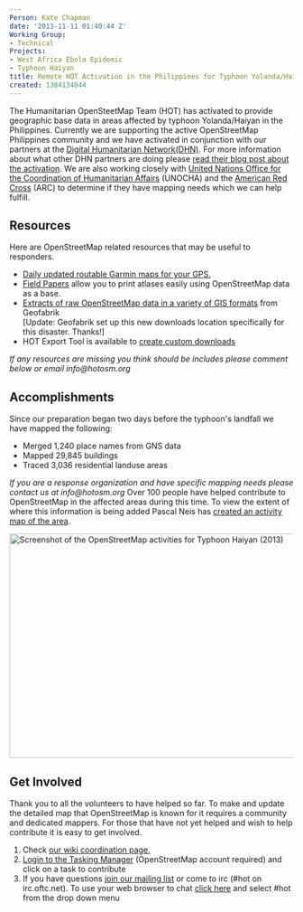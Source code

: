 ```yaml
---
Person: Kate Chapman
date: '2013-11-11 01:40:44 Z'
Working Group:
- Technical
Projects:
- West Africa Ebola Epidemic
- Typhoon Haiyan
title: Remote HOT Activation in the Philippines for Typhoon Yolanda/Haiyan
created: 1384134044
---
```

<p>The Humanitarian OpenSteetMap Team (HOT) has activated to provide geographic base data in areas affected by typhoon Yolanda/Haiyan in the Philippines. Currently we are supporting the active OpenStreetMap Philippines community and we have activated in conjunction with our partners at the <a href="http://digitalhumanitarians.com/">Digital Humanitarian Network(DHN)</a>. For more information about what other DHN partners are doing please <a href="http://digitalhumanitarians.com/profiles/blogs/yolanda">read their blog post about the activation</a>. We are also working closely with <a href="http://www.unocha.org/">United Nations Office for the Coordination of Humanitarian Affairs</a> (UNOCHA) and the <a href="http://www.redcross.org/what-we-do/international-services">American Red Cross</a> (ARC) to determine if they have mapping needs which we can help fulfill.</p><h2>Resources</h2><p>Here are OpenStreetMap related resources that may be useful to responders.</p><ul><li><a href="http://www.s1expeditions.com/p/openstreetmaps.html">Daily updated routable Garmin maps for your GPS.</a></li><li><a href="http://fieldpapers.org/">Field Papers</a> allow you to print atlases easily using OpenStreetMap data as a base.</li><li><a href="http://labs.geofabrik.de/haiyan/">Extracts of raw OpenStreetMap data in a variety of GIS formats</a> from Geofabrik</li>[Update: Geofabrik set up this new downloads location specifically for this disaster. Thanks!]<li>HOT Export Tool is available to <a href="http://export.hotosm.org">create custom downloads</a></li></ul><p><em> If any resources are missing you think should be includes please comment below or email info@hotosm.org</em></p><h2>Accomplishments</h2><p>Since our preparation began two days before the typhoon's landfall we have mapped the following:</p><ul><li>Merged 1,240 place names from GNS data</li><li>Mapped 29,845 buildings</li><li>Traced 3,036 residential landuse areas</li></ul><p><em>If you are a response organization and have specific mapping needs please contact us at info@hotosm.org</em> Over 100 people have helped contribute to OpenStreetMap in the affected areas during this time. To view the extent of where this information is being added Pascal Neis has <a href="http://resultmaps.neis-one.org/osm-typhoon-haiyan-2013/#6/12.061/123.486">created an activity map of the area</a>.</p><p><img title="Screenshot of the OpenStreetMap activities for Typhoon Haiyan (2013)" src="/sites/default/files/OpenStreetMap_Activities_for_Typhoon_Haiyan__2013__0.png" alt="Screenshot of the OpenStreetMap activities for Typhoon Haiyan (2013)" height="397" width="780"></p><h2>Get Involved</h2><p>Thank you to all the volunteers to have helped so far. To make and update the detailed map that OpenStreetMap is known for it requires a community and dedicated mappers. For those that have not yet helped and wish to help contribute it is easy to get involved.</p><ol><li>Check <a href="http://wiki.openstreetmap.org/wiki/Typhoon_Haiyan">our wiki coordination page.</a></li><li><a href="http://tasks.hotosm.org/">Login to the Tasking Manager</a> (OpenStreetMap account required) and click on a task to contribute</li><li>If you have questions <a href="https://lists.openstreetmap.org/listinfo/hot">join our mailing list</a> or come to irc (#hot on irc.oftc.net). To use your web browser to chat <a href="http://irc.openstreetmap.org/">click here</a> and select #hot from the drop down menu</li></ol>
